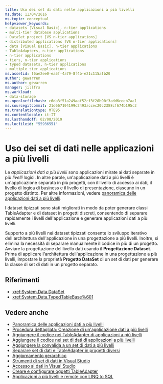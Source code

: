 ```yaml
---
title: Uso dei set di dati nelle applicazioni a più livelli
ms.date: 11/04/2016
ms.topic: conceptual
helpviewer_keywords:
- datasets [Visual Basic], n-tier applications
- multi-tier database applications
- DataSet project [VS n-tier applications]
- distributed applications [VS n-tier applications]
- data [Visual Basic], n-tier applications
- TableAdapters, n-tier applications
- n-tier applications
- tiers, n-tier applications
- typed datasets, n-tier applications
- multiple tier applications
ms.assetid: f6ae2ee0-ea5f-4a79-8f4b-e21c115afb20
author: gewarren
ms.author: gewarren
manager: jillfra
ms.workload:
- data-storage
ms.openlocfilehash: c6da3f51a249aaf52cf3f20b90f3add6ceeb7aa1
ms.sourcegitcommit: 21d667104199c2493accec20c2388cf674b195c3
ms.translationtype: MTE95
ms.contentlocale: it-IT
ms.lasthandoff: 02/08/2019
ms.locfileid: "55936551"
---
```

# <a name="work-with-datasets-in-n-tier-applications"></a>Uso dei set di dati nelle applicazioni a più livelli

Le *applicazioni dati a più livelli* sono applicazioni mirate ai dati separate in più *livelli* logici. In altre parole, un'applicazione dati a più livelli è un'applicazione separata in più progetti, con il livello di accesso ai dati, il livello di logica di business e il livello di presentazione, ciascuno in un progetto distinto. Per altre informazioni, vedere [panoramica delle applicazioni dati a più livelli](../data-tools/n-tier-data-applications-overview.md).

I dataset tipizzati sono stati migliorati in modo da poter generare classi TableAdapter e di dataset in progetti discreti, consentendo di separare rapidamente i livelli dell'applicazione e generare applicazioni dati a più livelli.

Supporto a più livelli nei dataset tipizzati consente lo sviluppo iterativo dell'architettura dell'applicazione in una progettazione a più livelli. Inoltre, si elimina la necessità di separare manualmente il codice in più di un progetto. Avviare la progettazione del livello dati usando il **Progettazione Dataset**. Prima di applicare l'architettura dell'applicazione in una progettazione a più livelli, impostare la proprietà **Progetto DataSet** di un set di dati per generare la classe di set di dati in un progetto separato.

## <a name="reference"></a>Riferimenti

- <xref:System.Data.DataSet>
- <xref:System.Data.TypedTableBase%601>

## <a name="see-also"></a>Vedere anche

- [Panoramica delle applicazioni dati a più livelli](../data-tools/n-tier-data-applications-overview.md)
- [Procedura dettagliata: Creazione di un'applicazione dati a più livelli](../data-tools/walkthrough-creating-an-n-tier-data-application.md)
- [Aggiungere il codice nei TableAdapter di applicazioni a più livelli](../data-tools/add-code-to-tableadapters-in-n-tier-applications.md)
- [Aggiungere il codice nei set di dati di applicazioni a più livelli](../data-tools/add-code-to-datasets-in-n-tier-applications.md)
- [Aggiungere la convalida a un set di dati a più livelli](../data-tools/add-validation-to-an-n-tier-dataset.md)
- [Separare set di dati e TableAdapter in progetti diversi](../data-tools/separate-datasets-and-tableadapters-into-different-projects.md)
- [Aggiornamento gerarchico](../data-tools/hierarchical-update.md)
- [Strumenti di set di dati in Visual Studio](../data-tools/dataset-tools-in-visual-studio.md)
- [Accesso ai dati in Visual Studio](../data-tools/accessing-data-in-visual-studio.md)
- [Creare e configurare oggetti TableAdapter](../data-tools/create-and-configure-tableadapters.md)
- [Applicazioni a più livelli e remote con LINQ to SQL](/dotnet/framework/data/adonet/sql/linq/n-tier-and-remote-applications-with-linq-to-sql)